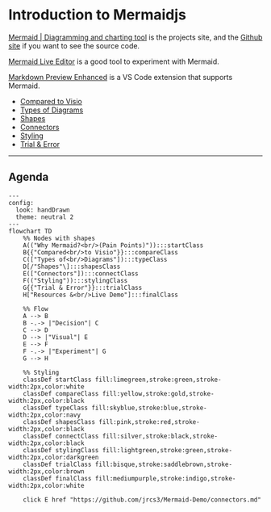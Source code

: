 # Introduction to Mermaidjs

[Mermaid | Diagramming and charting tool](https://mermaid.js.org/) is the projects site, and the [Github site](https://github.com/mermaid-js/mermaid) if you want to see the source code.

[Mermaid Live Editor](https://mermaid.live/) is a good tool to experiment with Mermaid.

[Markdown Preview Enhanced](https://marketplace.visualstudio.com/items?itemName=shd101wyy.markdown-preview-enhanced) is a VS Code extension that supports Mermaid.

- [Compared to Visio](vs-visio.md)
- [Types of Diagrams](types-of-diagrams.md)
- [Shapes](shapes.md)
- [Connectors](connectors.md)
- [Styling](style.md)
- [Trial &amp; Error](Trial-and-error.md)

---

## Agenda

```mermaid
---
config:
  look: handDrawn
  theme: neutral 2
---
flowchart TD
    %% Nodes with shapes
    A(("Why Mermaid?<br/>(Pain Points)")):::startClass
    B{{"Compared<br/>to Visio"}}:::compareClass
    C(["Types of<br/>Diagrams"]):::typeClass
    D[/"Shapes"\]:::shapesClass
    E(["Connectors"]):::connectClass
    F(("Styling")):::stylingClass
    G{{"Trial & Error"}}:::trialClass
    H["Resources &<br/>Live Demo"]:::finalClass
 
    %% Flow
    A --> B
    B -.-> |"Decision"| C
    C --> D
    D --> |"Visual"| E
    E --> F
    F -.-> |"Experiment"| G
    G --> H

    %% Styling
    classDef startClass fill:limegreen,stroke:green,stroke-width:2px,color:white
    classDef compareClass fill:yellow,stroke:gold,stroke-width:2px,color:black
    classDef typeClass fill:skyblue,stroke:blue,stroke-width:2px,color:navy
    classDef shapesClass fill:pink,stroke:red,stroke-width:2px,color:black
    classDef connectClass fill:silver,stroke:black,stroke-width:2px,color:black
    classDef stylingClass fill:lightgreen,stroke:green,stroke-width:2px,color:darkgreen
    classDef trialClass fill:bisque,stroke:saddlebrown,stroke-width:2px,color:brown
    classDef finalClass fill:mediumpurple,stroke:indigo,stroke-width:2px,color:white

    click E href "https://github.com/jrcs3/Mermaid-Demo/connectors.md"
```
